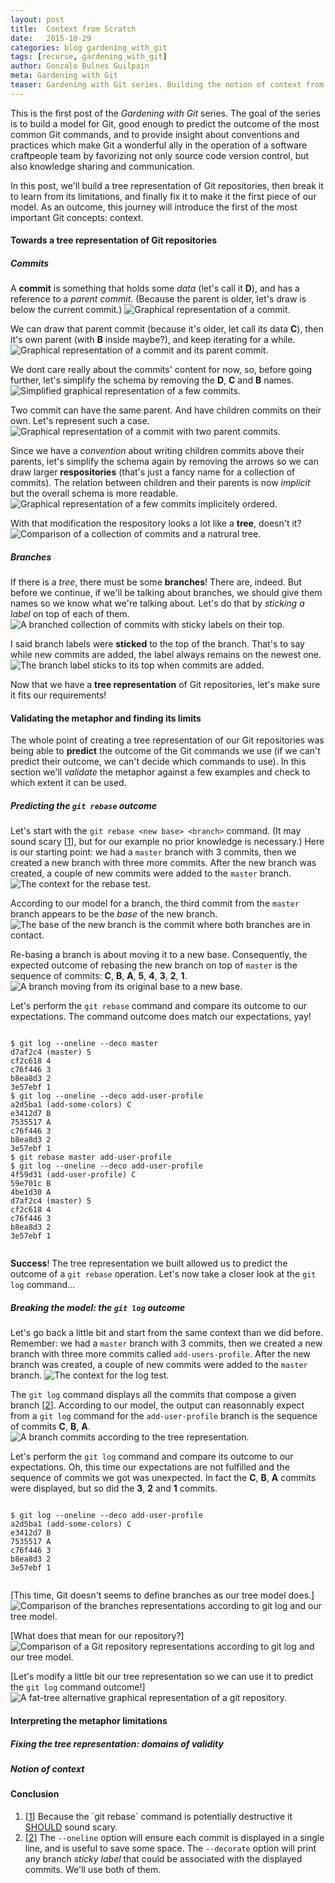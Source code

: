 ```yaml
---
layout: post
title:  Context from Scratch
date:   2015-10-29
categories: blog gardening_with_git
tags: [recurse, gardening_with_git]
author: Gonzalo Bulnes Guilpain
meta: Gardening with Git
teaser: Gardening with Git series. Building the notion of context from a tree representation of Git repositories.
---
```


This is the first post of the _Gardening with Git_ series. The goal of the series is to build a model for Git, good enough to predict the outcome of the most common Git commands, and to provide insight about conventions and practices which make Git a wonderful ally in the operation of a software craftpeople team by favorizing not only source code version control, but also knowledge sharing and communication.

In this post, we'll build a tree representation of Git repositories, then break it to learn from its limitations, and finally fix it to make it the first piece of our model. As an outcome, this journey will introduce the first of the most important Git concepts: context.

#### Towards a tree representation of Git repositories

##### Commits

A **commit** is something that holds some _data_ (let's call it **D**), and has a reference to a _parent commit_. (Because the parent is older, let's draw is below the current commit.)
![Graphical representation of a commit.](../../../../../images/gardening_with_git/commit.png)

We can draw that parent commit (because it's older, let call its data **C**), then it's own parent (with **B** inside maybe?), and keep iterating for a while.
![Graphical representation of a commit and its parent commit.](../../../../../images/gardening_with_git/commits.png)

We dont care really about the commits' content for now, so, before going further, let's simplify the schema by removing the **D**, **C** and **B** names.
![Simplified graphical representation of a few commits.](../../../../../images/gardening_with_git/commits-simplified.png)

Two commit can have the same parent. And have children commits on their own. Let's represent such a case.
![Graphical representation of a commit with two parent commits.](../../../../../images/gardening_with_git/commits-tree.png)

Since we have a _convention_ about writing children commits above their parents, let's simplify the schema again by removing the arrows so we can draw larger **respositories** (that's just a fancy name for a collection of commits). The relation between children and their parents is now _implicit_ but the overall schema is more readable.
![Graphical representation of a few commits implicitely ordered.](../../../../../images/gardening_with_git/commits-tree-simplified.png)

With that modification the respository looks a lot like a **tree**, doesn't it?
![Comparison of a collection of commits and a natrural tree.](../../../../../images/gardening_with_git/tree.png)

##### Branches

If there is a _tree_, there must be some **branches**! There are, indeed. But before we continue, if we'll be talking about branches, we should give them names so we know what we're talking about. Let's do that by _sticking a label_ on top of each of them.
![A branched collection of commits with sticky labels on their top.](../../../../../images/gardening_with_git/stickers.png)

I said branch labels were **sticked** to the top of the branch. That's to say while new commits are added, the label always remains on the newest one.
![The branch label sticks to its top when commits are added.](../../../../../images/gardening_with_git/sticker.png)

Now that we have a **tree representation** of Git repositories, let's make sure it fits our requirements!

#### Validating the metaphor and finding its limits

The whole point of creating a tree representation of our Git repositories was being able to **predict** the outcome of the Git commands we use (if we can't predict their outcome, we can't decide which commands to use). In this section we'll _validate_ the metaphor against a few examples and check to which extent it can be used.

##### Predicting the `git rebase` outcome

Let's start with the `git rebase <new base> <branch>` command. (It may sound scary [<a href="#footnote-1" id="back-1">1</a>], but for our example no prior knowledge is necessary.) Here is our starting point: we had a `master` branch with 3 commits, then we created a new branch with three more commits. After the new branch was created, a couple of new commits were added to the `master` branch.
![The context for the rebase test.](../../../../../images/gardening_with_git/rebase-test-context.png)

According to our model for a branch, the third commit from the `master` branch appears to be the _base_ of the new branch.
![The base of the new branch is the commit where both branches are in contact.](../../../../../images/gardening_with_git/branch-base.png)

Re-basing a branch is about moving it to a new base. Consequently, the expected outcome of rebasing the new branch on top of `master` is the sequence of commits: **C**, **B**, **A**, **5**, **4**, **3**, **2**, **1**.
![A branch moving from its original base to a new base.](../../../../../images/gardening_with_git/rebase-test-expectation.png)

Let's perform the `git rebase` command and compare its outcome to our expectations. The command outcome does match our expectations, yay!
<pre><code>
$ git log --oneline --deco master
d7af2c4 (master) 5
cf2c618 4
c76f446 3
b8ea8d3 2
3e57ebf 1
$ git log --oneline --deco add-user-profile
a2d5ba1 (add-some-colors) C
e3412d7 B
7535517 A
c76f446 3
b8ea8d3 2
3e57ebf 1
$ git rebase master add-user-profile
$ git log --oneline --deco add-user-profile
4f59d31 (add-user-profile) C
59e701c B
4be1d30 A
d7af2c4 (master) 5
cf2c618 4
c76f446 3
b8ea8d3 2
3e57ebf 1

</code></pre>

**Success**! The tree representation we built allowed us to predict the outcome of a `git rebase` operation. Let's now take a closer look at the `git log` command...

##### Breaking the model: the `git log` outcome

Let's go back a little bit and start from the same context than we did before. Remember: we had a `master` branch with 3 commits, then we created a new branch with three more commits called `add-users-profile`. After the new branch was created, a couple of new commits were added to the `master` branch.
![The context for the log test.](../../../../../images/gardening_with_git/log-test-context.png)

The `git log` command displays all the commits that compose a given branch [<a href="#footnote-2" id="back-2">2</a>]. According to our model, the output can reasonnably expect from a `git log` command for the `add-user-profile` branch is the sequence of commits **C**, **B**, **A**.
![A branch commits according to the tree representation.](../../../../../images/gardening_with_git/log-test-expectations.png)

Let's perform the `git log` command and compare its outcome to our expectations. Oh, this time our expectations are not fulfilled and the sequence of commits we got was unexpected. In fact the **C**, **B**, **A** commits were displayed, but so did the **3**, **2** and **1** commits.
<pre><code>
$ git log --oneline --deco add-user-profile
a2d5ba1 (add-some-colors) C
e3412d7 B
7535517 A
c76f446 3
b8ea8d3 2
3e57ebf 1

</code></pre>

[This time, Git doesn't seems to define branches as our tree model does.]
![Comparison of the branches representations according to `git log` and our tree model.](../../../../../images/gardening_with_git/log-test-failure.png)

[What does that mean for our repository?]
![Comparison of a Git repository representations according to `git log` and our tree model.](../../../../../images/gardening_with_git/branches.png)

[Let's modify a little bit our tree representation so we can use it to predict the `git log` command outcome!]
![A fat-tree alternative graphical representation of a git repository.](../../../../../images/gardening_with_git/alternative-tree-representation.png)

#### Interpreting the metaphor limitations

##### Fixing the tree representation: domains of validity

##### Notion of context

#### Conclusion

<ol id="footnotes">
  <li class="footnote" id="footnote-1">[<a href="#back-1">1</a>] Because the `git rebase` command is potentially destructive it <a href="https://www.ietf.org/rfc/rfc2119.txt" title="RFC 2119">SHOULD</a> sound scary.</li>
  <li class="footnote" id="footnote-2">[<a href="#back-2">2</a>] The <code>--oneline</code> option will ensure each commit is displayed in a single line, and is useful to save some space. The <code>--decorate</code> option will print any branch <em>sticky label</em> that could be associated with the displayed commits. We'll use both of them.</li>
</ol>

  [should]: https://www.ietf.org/rfc/rfc2119.txt
